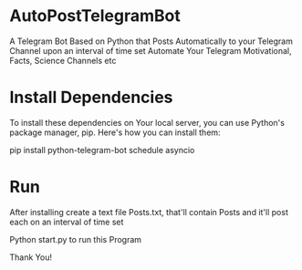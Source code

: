 
# AutoPostTelegramBot

A Telegram Bot Based on Python that Posts Automatically to your Telegram Channel upon an interval of time set
Automate Your Telegram Motivational, Facts, Science Channels etc

# Install Dependencies

To install these dependencies on Your local server, you can use Python's package manager, pip. Here's how you can install them:

pip install python-telegram-bot schedule asyncio

# Run

After installing create a text file Posts.txt, that'll contain Posts and it'll post each on an interval of time set

Python start.py to run this Program 

Thank You!
